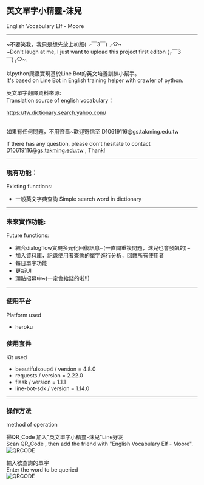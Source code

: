 
## 英文單字小精靈-沫兒  
English Vocabulary Elf - Moore

----
~不要笑我，我只是想先放上初版(╭￣3￣)╭♡~ <br>
~Don't laugh at me, I just want to upload this project first editon (╭￣3￣)╭♡~.<br>
<br>
以python爬蟲實現基於Line Bot的英文培養訓練小幫手。<br>
It's based on Line Bot in English training helper with crawler of python.


英文單字翻譯資料來源:　<br>
Translation source  of  english vocabulary：

https://tw.dictionary.search.yahoo.com/

<br>
如果有任何問題，不用吝嗇~歡迎寄信至 D10619116@gs.takming.edu.tw <br>

If there has any question, please don't hesitate to contact D10619116@gs.takming.edu.tw , Thank!

----
### 現有功能：
Existing functions:
* 一般英文字典查詢 Simple search word in dictionary
-----
### 未來實作功能:
Future functions:

* 結合dialogflow實現多元化回復訊息~(一直問重複問題，沫兒也會發飆的)~ 
* 加入資料庫，記錄使用者查詢的單字進行分析，回饋所有使用者
* 每日單字功能  
* 更新UI
* 頭貼招募中~(一定會給錢的啦!!)  
  
-----

### 使用平台
Platform used
* heroku

 
### 使用套件
Kit used
* beautifulsoup4 / version = 4.8.0
* requests / version = 2.22.0
* flask / version = 1.1.1
* line-bot-sdk / version = 1.14.0

----
### 操作方法
method of operation<br>

掃QR_Code 加入"英文單字小精靈-沫兒"Line好友 <br>
Scan QR_Code , then add the friend with "English Vocabulary Elf - Moore".<br>
![QRCODE](https://i.imgur.com/DJdachs.png)


輸入欲查詢的單字<br>
Enter the word to be queried<br>
![QRCODE](https://i.imgur.com/2Bg1IGT.png)





```python

```
